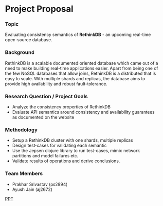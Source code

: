 Project Proposal
===

### Topic
Evaluating consistency semantics of **RethinkDB** - an upcoming real-time open-source database.

### Background
RethinkDB is a scalable documented oriented database which came out of a need to make building real-time applications easier. Apart from being one of the few NoSQL databases that allow joins, RethinkDB is a distributed that is easy to scale. With multiple shards and replicas, the database aims to provide high availability and robust fault-tolerance.

### Research Question / Project Goals
- Analyze the consistency properties of RethinkDB
- Evaluate API semantics around consistency and availability guarantees as documented on the website

### Methodology
- Setup a RethinkDB cluster with one shards, multiple replicas
- Design test-cases for validating each semantic
- Use the Jepsen clojure library to run test-cases, mimic network partitions and model failures etc.
- Validate results of operations and derive conclusions.

### Team Members
- Prakhar Srivastav (ps2894)
- Ayush Jain (aj2672)

[PPT](https://docs.google.com/presentation/d/1K19MUX96BfwQVA9RYon5WFyZgQT-FsIS2t436csjRN4/pub?start=false&loop=false&delayms=3000)


